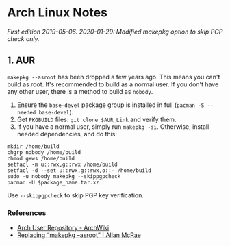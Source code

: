 # Arch Linux Notes

*First edition 2019-05-06.*
*2020-01-29: Modified makepkg option to skip PGP check only.*

## 1. AUR
`makepkg --asroot` has been dropped a few years ago. This means you can't build as root. It's recommended to build as a normal user. If you don't have any other user, there is a method to build as `nobody`.

1. Ensure the `base-devel` package group is installed in full (`pacman -S --needed base-devel`).
2. Get `PKGBUILD` files: `git clone $AUR_Link` and verify them.
3. If you have a normal user, simply run `makepkg -si`. Otherwise, install needed dependencies, and do this:
```shell
mkdir /home/build
chgrp nobody /home/build
chmod g+ws /home/build
setfacl -m u::rwx,g::rwx /home/build
setfacl -d --set u::rwx,g::rwx,o::- /home/build
sudo -u nobody makepkg --skippgpcheck
pacman -U $package_name.tar.xz
```
Use `--skippgpcheck` to skip PGP key verification.

### References
* [Arch User Repository - ArchWiki](https://wiki.archlinux.org/index.php/Arch_User_Repository)
* [Replacing “makepkg –asroot” | Allan McRae](http://allanmcrae.com/2015/01/replacing-makepkg-asroot/)